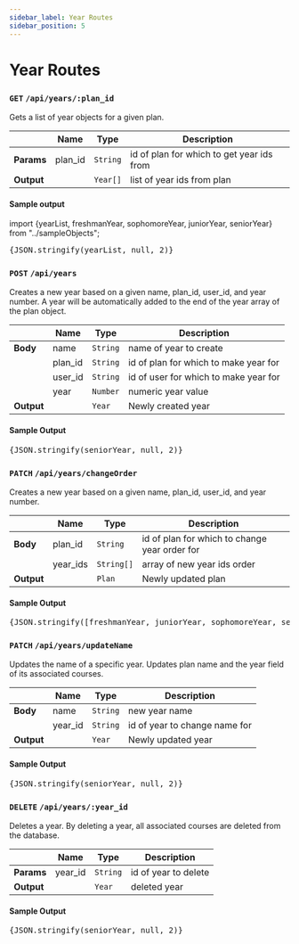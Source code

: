```yaml
---
sidebar_label: Year Routes
sidebar_position: 5
---
```


# Year Routes

### `GET` `/api/years/:plan_id`

Gets a list of year objects for a given plan.

|            | Name    | Type     | Description                               |
| ---------- | ------- | -------- | ----------------------------------------- |
| **Params** | plan_id | `String` | id of plan for which to get year ids from |
| **Output** |         | `Year[]` | list of year ids from plan                |

#### Sample output

import {yearList, freshmanYear, sophomoreYear, juniorYear, seniorYear} from "../sampleObjects";

<samp>
  <pre>{JSON.stringify(yearList, null, 2)}</pre>
</samp>

### `POST` `/api/years`

Creates a new year based on a given name, plan_id, user_id, and year number. A year will be automatically added to the end of the year array of the plan object.

|            | Name    | Type     | Description                           |
| ---------- | ------- | -------- | ------------------------------------- |
| **Body**   | name    | `String` | name of year to create                |
|            | plan_id | `String` | id of plan for which to make year for |
|            | user_id | `String` | id of user for which to make year for |
|            | year    | `Number` | numeric year value                    |
| **Output** |         | `Year`   | Newly created year                    |

#### Sample Output

<samp>
  <pre>{JSON.stringify(seniorYear, null, 2)}</pre>
</samp>

### `PATCH` `/api/years/changeOrder`

Creates a new year based on a given name, plan_id, user_id, and year number.

|            | Name     | Type       | Description                                   |
| ---------- | -------- | ---------- | --------------------------------------------- |
| **Body**   | plan_id  | `String`   | id of plan for which to change year order for |
|            | year_ids | `String[]` | array of new year ids order                   |
| **Output** |          | `Plan`     | Newly updated plan                            |

#### Sample Output

<samp>
  <pre>{JSON.stringify([freshmanYear, juniorYear, sophomoreYear, seniorYear], null, 2)}</pre>
</samp>

### `PATCH` `/api/years/updateName`

Updates the name of a specific year. Updates plan name and the year field of its associated courses.

|            | Name    | Type     | Description                   |
| ---------- | ------- | -------- | ----------------------------- |
| **Body**   | name    | `String` | new year name                 |
|            | year_id | `String` | id of year to change name for |
| **Output** |         | `Year`   | Newly updated year            |

#### Sample Output

<samp>
  <pre>{JSON.stringify(seniorYear, null, 2)}</pre>
</samp>

### `DELETE` `/api/years/:year_id`

Deletes a year. By deleting a year, all associated courses are deleted from the database.

|            | Name    | Type     | Description          |
| ---------- | ------- | -------- | -------------------- |
| **Params** | year_id | `String` | id of year to delete |
| **Output** |         | `Year`   | deleted year         |

#### Sample Output

<samp>
  <pre>{JSON.stringify(seniorYear, null, 2)}</pre>
</samp>
